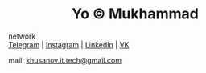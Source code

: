 <h1 align="center"> Yo © Mukhammad </h1>

network
<br />
<a href="https://t.me/khusanov_m_r">Telegram</a> | 
<a href="https://www.instagram.com/khusanov.m.r/">Instagram</a> | 
<a href="https://www.linkedin.com/in/mukhammadkhojiakbar-khusanov/">LinkedIn</a> | 
<a href="https://vk.com/khusanov_m_r">VK</a>

mail: khusanov.it.tech@gmail.com
